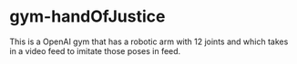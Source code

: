 # gym-handOfJustice
This is a OpenAI gym that has a robotic arm with 12 joints and which takes in a video feed to imitate those poses in feed.
